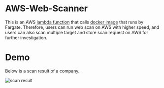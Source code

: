# AWS-Web-Scanner
This is an AWS [lambda function](https://github.com/JimSolomon/AWS-Web-Scanner/blob/main/lambda.py) that calls [docker image](https://github.com/JimSolomon/AWS-Web-Scanner/blob/main/Dockerfile) that runs by Fargate. Therefore, users can run web scan on AWS with higher speed, and users can also scan multiple target and store scan request on AWS for further investigation.


# Demo
Below is a scan result of a company.

![scan result](https://github.com/JimSolomon/AWS-Web-Scanner/blob/main/Pasted%20image%2020230402120701.png)

